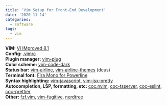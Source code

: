 ```yaml
---
title: 'Vim Setup for Front-End Development'
date: '2020-11-14'
categories:
  - software
tags:
  - vim
---
```


**VIM:** [Vi IMproved 8.1](https://www.vim.org/)  
**Config:** [.vimrc](https://raw.githubusercontent.com/azat-s/vimrc/main/.vimrc)  
**Plugin manager:** [vim-plug](https://github.com/junegunn/vim-plug)  
**Color scheme:** [vim-code-dark](https://github.com/tomasiser/vim-code-dark)  
**Status bar:** [vim-airline](https://github.com/vim-airline/vim-airline), [vim-airline-themes](https://github.com/vim-airline/vim-airline-themes) (deus)  
**Terminal font:** [Fira Mono for Powerline](https://github.com/powerline/fonts)  
**Syntax highlighting:** [vim-javascript](https://github.com/pangloss/vim-javascript), [vim-jsx-pretty](https://github.com/MaxMEllon/vim-jsx-pretty)  
**Autocompletion, LSP, formatting, etc:** [coc.nvim](https://github.com/neoclide/coc.nvim), [coc-tsserver](https://github.com/neoclide/coc-tsserver), [coc-eslint](https://github.com/neoclide/coc-eslint), [coc-prettier](https://github.com/neoclide/coc-prettier)  
**Other:** [fzf.vim](https://github.com/junegunn/fzf.vim), [vim-fugitive](https://github.com/tpope/vim-fugitive), [nerdtree](https://github.com/preservim/nerdtree)
